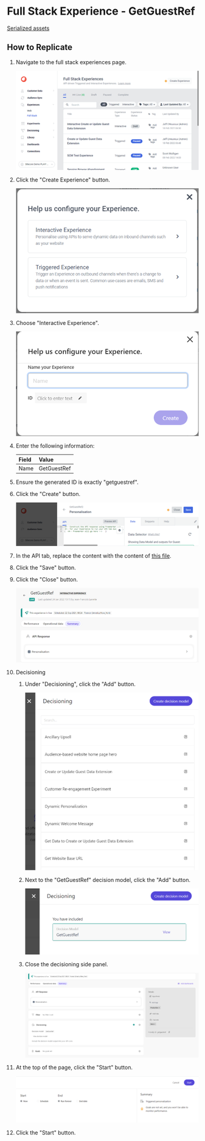 # Full Stack Experience - GetGuestRef

[Serialized assets](/demo/experience/personalize/experiences/fullStack/GetGuestRef)

## How to Replicate

1. Navigate to the full stack experiences page.

   ![Full Stack experiences page](/docs/cdp-personalize/experiences/fullStack/Full-stack-experiences-page.png)

2. Click the "Create Experience" button.

   ![Create dialog](/docs/cdp-personalize/experiences/fullStack/Create-dialog.png)

3. Choose "Interactive Experience".

   ![Choose name](/docs/cdp-personalize/experiences/fullStack/Create-dialog-name.png)

4. Enter the following information:

   | Field | Value       |
   | ----- | ----------- |
   | Name  | GetGuestRef |

5. Ensure the generated ID is exactly "getguestref".
6. Click the "Create" button.

   ![API tab](/docs/cdp-personalize/experiences/fullStack/Interactive-full-stack-experience-api-tab.png)

7. In the API tab, replace the content with the content of [this file](/demo/experience/personalize/experiences/fullStack/GetGuestRef/Personalisation.txt).
8. Click the "Save" button.
9. Click the "Close" button.

   ![After API](After-api.png)

10. Decisioning

    1. Under "Decisioning", click the "Add" button.

       ![Decision model sidebar](/docs/cdp-personalize/experiences/fullStack/Choose-decision-model.png)

    2. Next to the "GetGuestRef" decision model, click the "Add" button.

       ![After decision model add](After-decision-model-add.png)

    3. Close the decisioning side panel.

       ![After decision model](After-decision-model.png)

11. At the top of the page, click the "Start" button.

    ![Start](/docs/cdp-personalize/experiments/web/Start.png)

12. Click the "Start" button.
